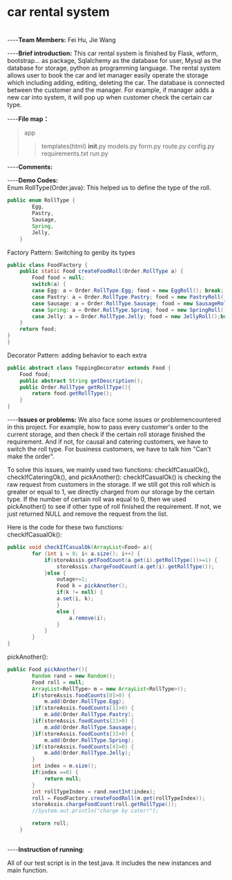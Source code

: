 # car rental system

#
----**Team Members:** Fei Hu, Jie Wang

----**Brief introduction:** This car rental system is finished by Flask, wtform, bootstrap... as package, Sqlalchemy as the database for user, Mysql as the database for storage, python as programming language. The rental system allows user to book the car and let manager easily operate the storage which including adding, editing, deleting the car. The database is connected between the customer and the manager. For example, if manager adds a new car into system, it will pop up when customer check the certain car type.  

----**File map：**
> app
>> templates(html)
>> __init__.py
>> models.py
>> form.py
>> route.py
> config.py
> requirements.txt
> run.py 




----**Comments:**




----**Demo Codes:**  
Enum RollType(Order.java): This helped us to define the type of the roll.
```java
public enum RollType {
		Egg,
		Pastry,
		Sausage,
		Spring,
		Jelly,
	}
```
Factory Pattern: Switching to genby its types
```java
public class FoodFactory {
	public static Food createFoodRoll(Order.RollType a) {
		Food food = null;
		switch(a) {
		case Egg: a = Order.RollType.Egg; food = new EggRoll(); break;
		case Pastry: a = Order.RollType.Pastry; food = new PastryRoll(); break;
		case Sausage: a = Order.RollType.Sausage; food = new SausageRoll();break;
		case Spring: a = Order.RollType.Spring; food = new SpringRoll();break;
		case Jelly: a = Order.RollType.Jelly; food = new JellyRoll();break;
	}
	return food;
}
}
```  
Decorator Pattern: adding behavior to each extra
```java
public abstract class ToppingDecorator extends Food {
	Food food;
	public abstract String getDescription();
	public Order.RollType getRollType(){
		return food.getRollType();
	}
}
```

----**Issues or problems:**
We also face some issues or problemencountered in this project. For example, how to pass every customer's order to the current storage, and then check if the certain roll storage finished the requirement. And if not, for causal and catering customers, we have to switch the roll type. For business customers, we have to talk him "Can't make the order".  

To solve this issues, we mainly used two functions: checkIfCasualOk(), checkIfCateringOk(), and pickAnother():
checkIfCasualOk() is checking the raw request from customers in the storage. If we still got this roll which is greater or equal to 1, we directly charged from our storage by the certain type. If the number of certain roll was equal to 0, then we used pickAnother() to see if other type of roll finished the requirement. If not, we just returned NULL and remove the request from the list.  

Here is the code for these two functions:  
checkIfCasualOk():  
```java
public void checkIfCasualOk(ArrayList<Food> a){
		for (int i = 0; i< a.size(); i++) {
			if(storeAssis.getFoodCount(a.get(i).getRollType())>=1) {
				storeAssis.chargeFoodCount(a.get(i).getRollType());
			}else {
				outage+=1;
				Food k = pickAnother();
				if(k != null) {
				a.set(i, k);
				}
				else {
					a.remove(i);
				}
			}
		}
}
```
pickAnother():  
```java
public Food pickAnother(){
		Random rand = new Random();
		Food roll = null;
		ArrayList<RollType> m = new ArrayList<RollType>();
		if(storeAssis.foodCounts[0]>0) {
			m.add(Order.RollType.Egg);
		}if(storeAssis.foodCounts[1]>0) {
			m.add(Order.RollType.Pastry);
		}if(storeAssis.foodCounts[2]>0) {
			m.add(Order.RollType.Sausage);
		}if(storeAssis.foodCounts[3]>0) {
			m.add(Order.RollType.Spring);
		}if(storeAssis.foodCounts[4]>0) {
			m.add(Order.RollType.Jelly);
		}
		int index = m.size();
		if(index ==0) {
			return null;
		}
		int rollTypeIndex = rand.nextInt(index);
		roll = FoodFactory.createFoodRoll(m.get(rollTypeIndex));
		storeAssis.chargeFoodCount(roll.getRollType());
		//System.out.println("charge by cater!");

		return roll;
	}
	
```
----**Instruction of running**:  

All of our test script is in the test.java. It includes the new instances and main function. 


